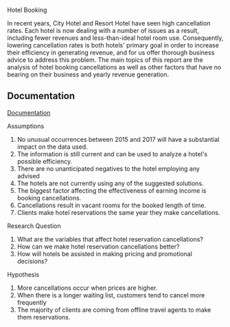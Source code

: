 
Hotel Booking

In recent years, City Hotel and Resort Hotel have seen high cancellation rates. Each hotel is now dealing with a number of issues as a result, including fewer revenues and less-than-ideal hotel room use. Consequently, lowering cancellation rates is both hotels' primary goal in order to increase their efficiency in generating revenue, and for us offer thorough business advice to address this problem. The main topics of this report are the analysis of hotel booking cancellations as well as other factors that have no bearing on their business and yearly revenue generation.


## Documentation

[Documentation](https://linktodocumentation)

Assumptions
1. No unusual occurrences between 2015 and 2017 will have a substantial impact on the data used.
2. The information is still current and can be used to analyze a hotel's possible efficiency.
3. There are no unanticipated negatives to the hotel employing any advised
4. The hotels are not currently using any of the suggested solutions.
5. The biggest factor affecting the effectiveness of earning income is booking cancellations.
6. Cancellations result in vacant rooms for the booked length of time.
7. Clients make hotel reservations the same year they make cancellations.



Research Question
1. What are the variables that affect hotel reservation cancellations?
2. How can we make hotel reservation cancellations better?
3. How will hotels be assisted in making pricing and promotional decisions?

Hypothesis
1. More cancellations occur when prices are higher.
2. When there is a longer waiting list, customers tend to cancel more frequently
3. The majority of clients are coming from offline travel agents to make them reservations.
